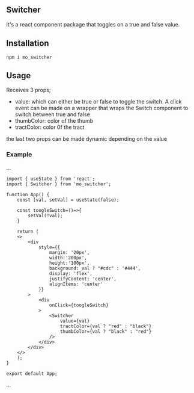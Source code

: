 ## Switcher
It's a react component package that toggles on a true and false value.

## Installation
`npm i mo_switcher`

## Usage
Receives 3 props;
* value: which can either be true or false to toggle the switch. A click event can be made on a wrapper that wraps the Switch component to switch between true and false
* thumbColor: color of the thumb
* tractColor: color 0f the tract

the last two props can be made dynamic depending on the value

### Example
...

    import { useState } from 'react';
    import { Switcher } from 'mo_switcher';

    function App() {
        const [val, setVal] = useState(false);

        const toogleSwitch=()=>{
            setVal(!val);
        }
        
        return (
        <>
            <div
                style={{
                    margin: '20px',
                    width:'200px',
                    height:'100px',
                    background: val ? "#cdc" : '#444',
                    display: 'flex',
                    justifyContent: 'center',
                    alignItems: 'center'
                }}
            >
                <div
                    onClick={toogleSwitch}
                >
                    <Switcher
                        value={val}
                        tractColor={val ? "red" : "black"}
                        thumbColor={val ? "black" : "red"}
                    />
                </div>
            </div>
        </>
        );
    }

    export default App;
...